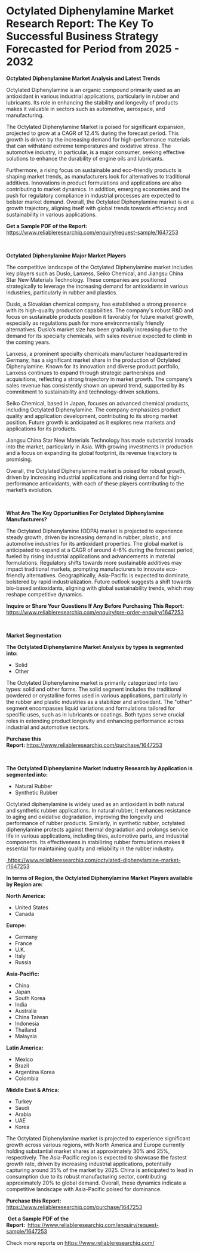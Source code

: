 <p><h1>Octylated Diphenylamine Market Research Report: The Key To Successful Business Strategy Forecasted for Period from 2025 - 2032</h1></p><p><strong>Octylated Diphenylamine Market Analysis and Latest Trends</strong></p>
<p><p>Octylated Diphenylamine is an organic compound primarily used as an antioxidant in various industrial applications, particularly in rubber and lubricants. Its role in enhancing the stability and longevity of products makes it valuable in sectors such as automotive, aerospace, and manufacturing.</p><p>The Octylated Diphenylamine Market is poised for significant expansion, projected to grow at a CAGR of 12.4% during the forecast period. This growth is driven by the increasing demand for high-performance materials that can withstand extreme temperatures and oxidative stress. The automotive industry, in particular, is a major consumer, seeking effective solutions to enhance the durability of engine oils and lubricants.</p><p>Furthermore, a rising focus on sustainable and eco-friendly products is shaping market trends, as manufacturers look for alternatives to traditional additives. Innovations in product formulations and applications are also contributing to market dynamics. In addition, emerging economies and the push for regulatory compliance in industrial processes are expected to bolster market demand. Overall, the Octylated Diphenylamine market is on a growth trajectory, aligning itself with global trends towards efficiency and sustainability in various applications.</p></p>
<p><strong>Get a Sample PDF of the Report:&nbsp;</strong> <a href="https://www.reliableresearchiq.com/enquiry/request-sample/1647253?utm_campaign=2222&utm_medium=2&utm_source=Github&utm_content=ia&utm_term=30012025&utm_id=octylated-diphenylamine">https://www.reliableresearchiq.com/enquiry/request-sample/1647253</a></p>
<p>&nbsp;</p>
<p><strong>Octylated Diphenylamine Major Market Players</strong></p>
<p><p>The competitive landscape of the Octylated Diphenylamine market includes key players such as Duslo, Lanxess, Seiko Chemical, and Jiangsu China Star New Materials Technology. These companies are positioned strategically to leverage the increasing demand for antioxidants in various industries, particularly in rubber and plastics.</p><p>Duslo, a Slovakian chemical company, has established a strong presence with its high-quality production capabilities. The company's robust R&D and focus on sustainable products position it favorably for future market growth, especially as regulations push for more environmentally friendly alternatives. Duslo’s market size has been gradually increasing due to the demand for its specialty chemicals, with sales revenue expected to climb in the coming years.</p><p>Lanxess, a prominent specialty chemicals manufacturer headquartered in Germany, has a significant market share in the production of Octylated Diphenylamine. Known for its innovation and diverse product portfolio, Lanxess continues to expand through strategic partnerships and acquisitions, reflecting a strong trajectory in market growth. The company’s sales revenue has consistently shown an upward trend, supported by its commitment to sustainability and technology-driven solutions.</p><p>Seiko Chemical, based in Japan, focuses on advanced chemical products, including Octylated Diphenylamine. The company emphasizes product quality and application development, contributing to its strong market position. Future growth is anticipated as it explores new markets and applications for its products.</p><p>Jiangsu China Star New Materials Technology has made substantial inroads into the market, particularly in Asia. With growing investments in production and a focus on expanding its global footprint, its revenue trajectory is promising.</p><p>Overall, the Octylated Diphenylamine market is poised for robust growth, driven by increasing industrial applications and rising demand for high-performance antioxidants, with each of these players contributing to the market’s evolution.</p></p>
<p>&nbsp;</p>
<p><strong>What Are The Key Opportunities For Octylated Diphenylamine Manufacturers?</strong></p>
<p><p>The Octylated Diphenylamine (ODPA) market is projected to experience steady growth, driven by increasing demand in rubber, plastic, and automotive industries for its antioxidant properties. The global market is anticipated to expand at a CAGR of around 4-6% during the forecast period, fueled by rising industrial applications and advancements in material formulations. Regulatory shifts towards more sustainable additives may impact traditional markets, prompting manufacturers to innovate eco-friendly alternatives. Geographically, Asia-Pacific is expected to dominate, bolstered by rapid industrialization. Future outlook suggests a shift towards bio-based antioxidants, aligning with global sustainability trends, which may reshape competitive dynamics.</p></p>
<p><strong>Inquire or Share Your Questions If Any Before Purchasing This Report:</strong> <a href="https://www.reliableresearchiq.com/enquiry/pre-order-enquiry/1647253?utm_campaign=2222&utm_medium=2&utm_source=Github&utm_content=ia&utm_term=30012025&utm_id=octylated-diphenylamine">https://www.reliableresearchiq.com/enquiry/pre-order-enquiry/1647253</a></p>
<p>&nbsp;</p>
<p><strong>Market Segmentation</strong></p>
<p><strong>The Octylated Diphenylamine Market Analysis by types is segmented into:</strong></p>
<p><ul><li>Solid</li><li>Other</li></ul></p>
<p><p>The Octylated Diphenylamine market is primarily categorized into two types: solid and other forms. The solid segment includes the traditional powdered or crystalline forms used in various applications, particularly in the rubber and plastic industries as a stabilizer and antioxidant. The "other" segment encompasses liquid variations and formulations tailored for specific uses, such as in lubricants or coatings. Both types serve crucial roles in extending product longevity and enhancing performance across industrial and automotive sectors.</p></p>
<p><strong>Purchase this Report:&nbsp;</strong><a href="https://www.reliableresearchiq.com/purchase/1647253?utm_campaign=2222&utm_medium=2&utm_source=Github&utm_content=ia&utm_term=30012025&utm_id=octylated-diphenylamine">https://www.reliableresearchiq.com/purchase/1647253</a></p>
<p>&nbsp;</p>
<p><strong>The Octylated Diphenylamine Market Industry Research by Application is segmented into:</strong></p>
<p><ul><li>Natural Rubber</li><li>Synthetic Rubber</li></ul></p>
<p><p>Octylated diphenylamine is widely used as an antioxidant in both natural and synthetic rubber applications. In natural rubber, it enhances resistance to aging and oxidative degradation, improving the longevity and performance of rubber products. Similarly, in synthetic rubber, octylated diphenylamine protects against thermal degradation and prolongs service life in various applications, including tires, automotive parts, and industrial components. Its effectiveness in stabilizing rubber formulations makes it essential for maintaining quality and reliability in the rubber industry.</p></p>
<p><a href="https://www.reliableresearchiq.com/octylated-diphenylamine-market-r1647253?utm_campaign=2222&utm_medium=2&utm_source=Github&utm_content=ia&utm_term=30012025&utm_id=octylated-diphenylamine">&nbsp;https://www.reliableresearchiq.com/octylated-diphenylamine-market-r1647253</a></p>
<p><strong>In terms of Region, the Octylated Diphenylamine Market Players available by Region are:</strong></p>
<p>
    <p> <strong> North America: </strong>
        <ul>
            <li>United States</li>
            <li>Canada</li>
        </ul>
        </p> 
    <p> <strong> Europe: </strong>
        <ul>
            <li>Germany</li>
            <li>France</li>
            <li>U.K.</li>
            <li>Italy</li>
            <li>Russia</li>
        </ul>
        </p> 
    <p> <strong> Asia-Pacific: </strong>
        <ul>
            <li>China</li>
            <li>Japan</li>
            <li>South Korea</li>
            <li>India</li>
            <li>Australia</li>
            <li>China Taiwan</li>
            <li>Indonesia</li>
            <li>Thailand</li>
            <li>Malaysia</li>
        </ul>
        </p> 
    <p> <strong> Latin America: </strong>
        <ul>
            <li>Mexico</li>
            <li>Brazil</li>
            <li>Argentina Korea</li>
            <li>Colombia</li>
        </ul>
        </p> 
    <p> <strong> Middle East & Africa: </strong>
        <ul>
            <li>Turkey</li>
            <li>Saudi</li>
            <li>Arabia</li>
            <li>UAE</li>
            <li>Korea</li>
        </ul>
    </p>
    </p>
<p><p>The Octylated Diphenylamine market is projected to experience significant growth across various regions, with North America and Europe currently holding substantial market shares at approximately 30% and 25%, respectively. The Asia-Pacific region is expected to showcase the fastest growth rate, driven by increasing industrial applications, potentially capturing around 35% of the market by 2025. China is anticipated to lead in consumption due to its robust manufacturing sector, contributing approximately 20% to global demand. Overall, these dynamics indicate a competitive landscape with Asia-Pacific poised for dominance.</p></p>
<p><strong>Purchase this Report: </strong><a href="https://www.reliableresearchiq.com/purchase/1647253?utm_campaign=2222&utm_medium=2&utm_source=Github&utm_content=ia&utm_term=30012025&utm_id=octylated-diphenylamine">https://www.reliableresearchiq.com/purchase/1647253</a></p>
<p>&nbsp;<strong>Get a Sample PDF of the Report:&nbsp;&nbsp;</strong><a href="https://www.reliableresearchiq.com/enquiry/request-sample/1647253?utm_campaign=2222&utm_medium=2&utm_source=Github&utm_content=ia&utm_term=30012025&utm_id=octylated-diphenylamine">https://www.reliableresearchiq.com/enquiry/request-sample/1647253</a></p>
<p><strong></strong></p>
<p>Check more reports on <a href="https://www.reliableresearchiq.com/?utm_campaign=2222&utm_medium=2&utm_source=Github&utm_content=ia&utm_term=30012025&utm_id=octylated-diphenylamine">https://www.reliableresearchiq.com/</a></p>